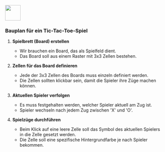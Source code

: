 <img src="Techstarter.svg" style="height: 50px; width: auto">

### Bauplan für ein Tic-Tac-Toe-Spiel

1. **Spielbrett (Board) erstellen**
    - Wir brauchen ein Board, das als Spielfeld dient.
    - Das Board soll aus einem Raster mit 3x3 Zellen bestehen.

2. **Zellen für das Board definieren**
    - Jede der 3x3 Zellen des Boards muss einzeln definiert werden.
    - Die Zellen sollten klickbar sein, damit die Spieler ihre Züge machen können.

3. **Aktuellen Spieler verfolgen**
    - Es muss festgehalten werden, welcher Spieler aktuell am Zug ist.
    - Spieler wechseln nach jedem Zug zwischen 'X' und 'O'.

4. **Spielzüge durchführen**
    - Beim Klick auf eine leere Zelle soll das Symbol des aktuellen Spielers in die Zelle gesetzt werden.
    - Die Zelle soll eine spezifische Hintergrundfarbe je nach Spieler bekommen.



